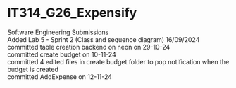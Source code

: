 # IT314_G26_Expensify
Software Engineering Submissions <br />
Added Lab 5 - Sprint 2 (Class and sequence diagram) 16/09/2024<br/>
committed table creation backend on neon on 29-10-24<br/>
committed create budget on 10-11-24</br>
committed 4 edited files in create budget folder to pop notification when the budget is created</br>
committed AddExpense on 12-11-24</br>
